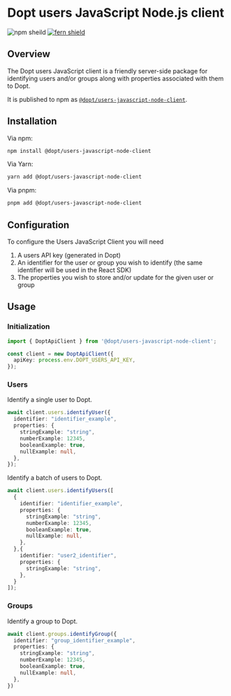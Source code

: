 # Dopt users JavaScript Node.js client

![npm sheild](https://img.shields.io/npm/v/%40dopt/users-javascript-node-client)
[![fern shield](https://img.shields.io/badge/%F0%9F%8C%BF-SDK%20generated%20by%20Fern-brightgreen)](https://github.com/fern-api/fern)

## Overview

The Dopt users JavaScript client is a friendly server-side package for identifying users and/or groups along with properties associated with them to Dopt.

It is published to npm as [`@dopt/users-javascript-node-client`](https://www.npmjs.com/package/@dopt/users-javascript-node-client).

## Installation

Via npm:

```bash
npm install @dopt/users-javascript-node-client
```

Via Yarn:

```bash
yarn add @dopt/users-javascript-node-client
```

Via pnpm:

```bash
pnpm add @dopt/users-javascript-node-client
```

## Configuration

To configure the Users JavaScript Client you will need

1. A users API key (generated in Dopt)
1. An identifier for the user or group you wish to identify (the same identifier will be used in the React SDK)
1. The properties you wish to store and/or update for the given user or group


## Usage

### Initialization

```ts
import { DoptApiClient } from '@dopt/users-javascript-node-client';

const client = new DoptApiClient({
  apiKey: process.env.DOPT_USERS_API_KEY,
});
```

### Users

Identify a single user to Dopt.

```ts
await client.users.identifyUser({
  identifier: "identifier_example",
  properties: {
    stringExample: "string",
    numberExample: 12345,
    booleanExample: true,
    nullExample: null,
  },
});
```

Identify a batch of users to Dopt.

```ts
await client.users.identifyUsers([
  {
    identifier: "identifier_example",
    properties: {
      stringExample: "string",
      numberExample: 12345,
      booleanExample: true,
      nullExample: null,
    },
  },{
    identifier: "user2_identifier",
    properties: {
      stringExample: "string",
    },
  }
]);
```

### Groups

Identify a group to Dopt.

```ts
await client.groups.identifyGroup({
  identifier: "group_identifier_example",
  properties: {
    stringExample: "string",
    numberExample: 12345,
    booleanExample: true,
    nullExample: null,
  },
})
```

